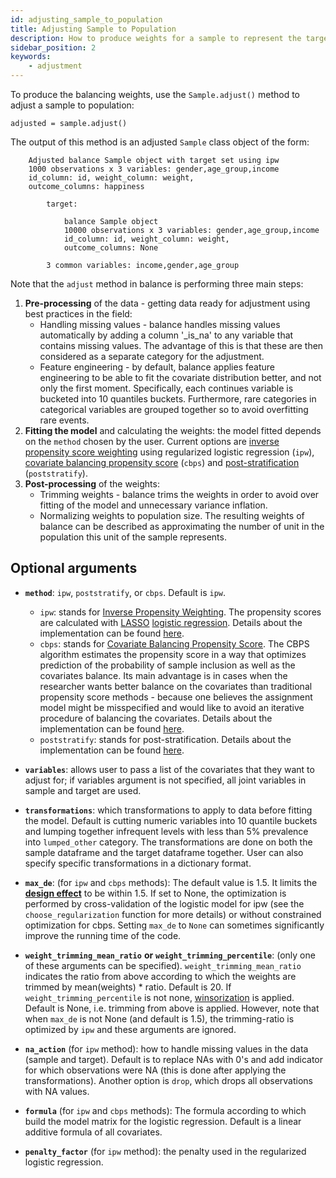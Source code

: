 ```yaml
---
id: adjusting_sample_to_population
title: Adjusting Sample to Population
description: How to produce weights for a sample to represent the target population of interest
sidebar_position: 2
keywords:
    - adjustment
---
```


To produce the balancing weights, use the ```Sample.adjust()``` method to adjust a sample to population:

```
adjusted = sample.adjust()
```
The output of this method is an adjusted `Sample` class object of the form:

```
    Adjusted balance Sample object with target set using ipw
    1000 observations x 3 variables: gender,age_group,income
    id_column: id, weight_column: weight,
    outcome_columns: happiness

        target:

            balance Sample object
            10000 observations x 3 variables: gender,age_group,income
            id_column: id, weight_column: weight,
            outcome_columns: None

        3 common variables: income,gender,age_group
```
Note that the `adjust` method in balance is performing three main steps:
1. **Pre-processing** of the data - getting data ready for adjustment using best practices in the field:
    * Handling missing values - balance handles missing values automatically by adding a column '_is_na' to any variable that contains missing values. The advantage of this is that these are then considered as a separate category for the adjustment.
    * Feature engineering -  by default, balance applies feature engineering to be able to fit the covariate distribution better, and not only the first moment. Specifically, each continues variable is bucketed into 10 quantiles buckets. Furthermore, rare categories in categorical variables are grouped together so to avoid overfitting rare events.
2. **Fitting the model** and calculating the weights: the model fitted depends on the ```method``` chosen by the user. Current options are [inverse propensity score weighting](../statistical_methods/ipw.md) using regularized logistic regression (```ipw```), [covariate balancing propensity score](../statistical_methods/cbps.md) (```cbps```) and [post-stratification](../statistical_methods/poststratify.md) (```poststratify```).
3. **Post-processing** of the weights:
    * Trimming weights - balance trims the weights in order to avoid over fitting of the model and unnecessary variance inflation.
    * Normalizing weights to population size. The resulting weights of balance can be described as approximating the number of unit in the population this unit of the sample represents.

## Optional arguments

* **`method`**: `ipw`, `poststratify`, or `cbps`.  Default is `ipw`.
    * `ipw`: stands for [Inverse Propensity Weighting](https://en.wikipedia.org/wiki/Inverse_probability_weighting). The propensity scores are calculated with [LASSO](https://en.wikipedia.org/wiki/Lasso_(statistics)) [logistic regression](https://en.wikipedia.org/wiki/Logistic_regression).  Details about the implementation can be found [here](../../statistical_methods/ipw/).
   * `cbps`: stands for [Covariate Balancing Propensity Score](https://imai.fas.harvard.edu/software/CBPS.html). The CBPS algorithm estimates the propensity score in a way that optimizes prediction of the probability of sample inclusion as well as the covariates balance. Its main advantage is in cases when the researcher wants better balance on the covariates than traditional propensity score methods - because one believes the assignment model might be misspecified and would like to avoid an iterative procedure of balancing the covariates. Details about the implementation can be found [here](../../statistical_methods/cbps/).
   * `poststratify`: stands for post-stratification. Details about the implementation can be found [here](../../statistical_methods/poststratify/).

* **`variables`**: allows user to pass a list of the covariates that they want to adjust for; if variables argument is not specified, all joint variables in sample and target are used.

* **`transformations`**: which transformations to apply to data before fitting the model. Default is cutting numeric variables into 10 quantile buckets and lumping together infrequent levels with less than 5% prevalence into `lumped_other` category. The transformations are done on both the sample dataframe and the target dataframe together. User can also specify specific transformations in a dictionary format.

* **`max_de`**: (for `ipw` and `cbps` methods): The default value is 1.5. It limits the [**design effect**](https://en.wikipedia.org/wiki/Design_effect) to be within 1.5. If set to None, the optimization is performed by cross-validation of the logistic model for ipw (see the `choose_regularization` function for more details) or without constrained optimization for cbps. Setting `max_de` to `None` can sometimes significantly improve the running time of the code.

* **`weight_trimming_mean_ratio`** **or** **`weight_trimming_percentile`**: (only one of these arguments can be specified). `weight_trimming_mean_ratio` indicates the ratio from above according to which the weights are trimmed by mean(weights) * ratio. Default is 20. If `weight_trimming_percentile` is not none, [winsorization](https://en.wikipedia.org/wiki/Winsorizing) is applied. Default is None, i.e. trimming from above is applied. However, note that when `max_de` is not None (and default is 1.5), the trimming-ratio is optimized by `ipw` and these arguments are ignored.

* **`na_action`** (for `ipw` method): how to handle missing values in the data (sample and target). Default is to replace NAs with 0's and add indicator for which observations were NA (this is done after applying the transformations). Another option is `drop`, which drops all observations with NA values.


* **`formula`** (for `ipw` and `cbps` methods): The formula according to which build the model matrix for the logistic regression. Default is a linear additive formula of all covariates.

* **`penalty_factor`** (for `ipw` method): the penalty used in the regularized logistic regression.
